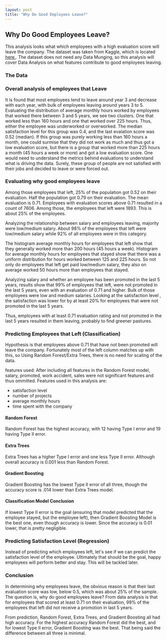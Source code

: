 ```yaml
---
layout: post
title: "Why Do Good Employees Leave?"
---
```


## Why Do Good Employees Leave?

This analysis looks what which employees with a high evaluation score will leave the company. The dataset was taken from Kaggle, which is located [here.](https://www.kaggle.com/ludobenistant/hr-analytics).  The dataset does not need any Data Munging, so this analysis will cover Data Analysis on what features contribute to good employees leaving. 


### The Data



### Overall analysis of employees that Leave

It is found that most employees tend to leave around year 3 and decrease with each year, with bulk of employees leaving around years 3 to 5. Evaluating the distribution of average monthly hours worked by employees that worked there between 3 and 5 years, we see two clusters. One that worked less than 160 hours and one that worked over 225 hours. Thus, either the employee was underworked or overworked. The median satisfaction level for this group was 0.4, and the last evalation score was 0.52 (median). If this group was purely working less than 160 hours a month, one could surmise that they did not work as much and thus got a low evaluation score, but there is a group that worked more than 225 hours a month (45 hours a week or more) and got a low evaluation score. One would need to understand the metrics behind evaluations to understand what is driving the data. Surely, these group of people are not satisfied with their jobs and decided to leave or were forced out.


### Evaluating why good employees leave

Among those employees that left, 25% of the population got 0.52 on their evaluation. Half the population got 0.79 on their evaluation. The mean evaluation is 0.71. Employees with evaluation scores above 0.71 resulted in a count of 7606. Among those, the employees that left were 1893. This is about 25% of the employees.

Analyzing the relationship between salary and employees leaving, majority were low/medium salary. About 98% of the employees that left were low/medium salary while 92% of all employees were in this category.

The histogram average monthly hours for employees that left show that they generally worked more than 200 hours (45 hours a week). Histogram for average monthly hours for employees that stayed show that there was a uniform distribution for hours worked between 125 and 225 hours. So not only do employees that left get paid low/medium salary, they also on average worked 50 hours more than employees that stayed. 

Analyzing salary and whether an employee has been promoted in the last 5 years, results show that 99% of employees that left, were not promoted in the last 5 years, even with an evaluation of 0.71 and higher. Bulk of those employees were low and medium salaries. Looking at the satisfaction level , the satisfaction was lower for by at least 20% for employees that were not promoted in the last 5 years.

Thus, employees with at least 0.71 evaluation rating and not promoted in the last 5 years resulted in them leaving, probably to find greener pastures. 

### Predicting Employees that Left (Classification)
Hypothesis is that employees above 0.71 that have not been promoted will leave the company. Fortunately most of the left column matches up with this, so 
Using Random Forest/Extra Trees, there is no need for scaling of the data. 

features used:
After including all features in the Random Forest model, salary, promoted, work accident, sales were not significant features and thus ommitted. Features used in this analysis are:

* satisfaction level
* number of projects
* average monthly hours
* time spent with the company


#### Random Forest

Random Forest has the highest accuracy, with 12 having Type I error and 19 having Type II error. 

#### Extra Trees

Extra Trees has a higher Type I error and one less Type II error. Although overall accuracy is 0.001 less than Random Forest.

#### Gradient Boosting

Gradient Boosting has the lowest Type II error of all three, though the accuracy score is .014 lower than Extra Trees model.

#### Classification Model Conclusion

If lowest Type II error is the goal (ensuring that model predicted that the employee stayed, but the employee left), then Gradient Boosting Model is the best one, even though accuracy is lower. Since the accuracy is 0.01 lower, that is pretty negligible.

### Predicting Satisfaction Level (Regression)

Instead of predicting which employees left, let's see if we can predict the satisfaction level of the employee. Ultimately that should be the goal, happy employees will perform better and stay. This will be tackled later.


### Conclusion

In determining why employees leave, the obvious reason is that their last evaluation score was low, below 0.5, which was about 25% of the sample. The question is, why do good employees leave? From data analysis is that for employees that scored at least 0.71 on their evaluation, 99% of the employees that left did not receive a promotion in last 5 years. 

From prediction, Random Forest, Extra Trees, and Gradient Boosting all had high accuracy. For the highest accuracy Random Forest did the best, and for lowest Type II error, Gradient Boosting was the best. That being said the difference between all three is minimal.